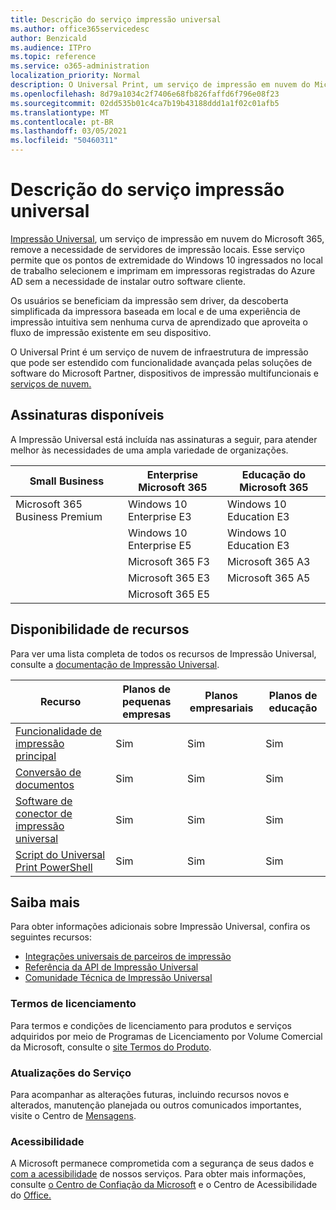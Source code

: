 ```yaml
---
title: Descrição do serviço impressão universal
ms.author: office365servicedesc
author: Benzicald
ms.audience: ITPro
ms.topic: reference
ms.service: o365-administration
localization_priority: Normal
description: O Universal Print, um serviço de impressão em nuvem do Microsoft 365, remove a necessidade de servidores de impressão locais.
ms.openlocfilehash: 8d79a1034c2f7406e68fb826faffd6f796e08f23
ms.sourcegitcommit: 02dd535b01c4ca7b19b43188ddd1a1f02c01afb5
ms.translationtype: MT
ms.contentlocale: pt-BR
ms.lasthandoff: 03/05/2021
ms.locfileid: "50460311"
---
```

# <a name="universal-print-service-description"></a>Descrição do serviço impressão universal

[Impressão Universal](https://www.microsoft.com/microsoft-365/windows/universal-print), um serviço de impressão em nuvem do Microsoft 365, remove a necessidade de servidores de impressão locais. Esse serviço permite que os pontos de extremidade do Windows 10 ingressados no local de trabalho selecionem e imprimam em impressoras registradas do Azure AD sem a necessidade de instalar outro software cliente.

Os usuários se beneficiam da impressão sem driver, da descoberta simplificada da impressora baseada em local e de uma experiência de impressão intuitiva sem nenhuma curva de aprendizado que aproveita o fluxo de impressão existente em seu dispositivo.

O Universal Print é um serviço de nuvem de infraestrutura de impressão que pode ser estendido com funcionalidade avançada pelas soluções de software do Microsoft Partner, dispositivos de impressão multifuncionais e [serviços de nuvem.](https://docs.microsoft.com/universal-print/fundamentals/universal-print-partner-integrations)

## <a name="available-subscriptions"></a>Assinaturas disponíveis

A Impressão Universal está incluída nas assinaturas a seguir, para atender melhor às necessidades de uma ampla variedade de organizações.

| Small Business                 | Enterprise Microsoft 365     | Educação do Microsoft 365 |
|--------------------------------|------------------------------|-------------------------|
| Microsoft 365 Business Premium | Windows 10 Enterprise E3     | Windows 10 Education E3 |
|                                | Windows 10 Enterprise E5     | Windows 10 Education E3 |
|                                | Microsoft 365 F3             | Microsoft 365 A3        |
|                                | Microsoft 365 E3             | Microsoft 365 A5        |
|                                | Microsoft 365 E5             |                         |

## <a name="feature-availability"></a>Disponibilidade de recursos

Para ver uma lista completa de todos os recursos de Impressão Universal, consulte a [documentação de Impressão Universal](https://docs.microsoft.com/universal-print/).

| Recurso                                  | Planos de pequenas empresas | Planos empresariais | Planos de educação |
|------------------------------------------|----------------------|------------------|-----------------|
| [Funcionalidade de impressão principal](https://docs.microsoft.com/universal-print/)             | Sim                  | Sim              | Sim             |
| [Conversão de documentos](https://docs.microsoft.com/universal-print/fundamentals/universal-print-document-conversion)                  | Sim                  | Sim              | Sim             |
| [Software de conector de impressão universal](https://docs.microsoft.com/universal-print/fundamentals/universal-print-connector-overview)   | Sim                  | Sim              | Sim             |
| [Script do Universal Print PowerShell](https://docs.microsoft.com/universal-print/fundamentals/universal-print-powershell) | Sim                  | Sim              | Sim             |

## <a name="learn-more"></a>Saiba mais

Para obter informações adicionais sobre Impressão Universal, confira os seguintes recursos:

- [Integrações universais de parceiros de impressão](https://docs.microsoft.com/universal-print/fundamentals/universal-print-partner-integrations)
- [Referência da API de Impressão Universal](https://docs.microsoft.com/graph/universal-print-concept-overview)
- [Comunidade Técnica de Impressão Universal](https://techcommunity.microsoft.com/t5/universal-print/ct-p/UniversalPrint)

### <a name="licensing-terms"></a>Termos de licenciamento

Para termos e condições de licenciamento para produtos e serviços adquiridos por meio de Programas de Licenciamento por Volume Comercial da Microsoft, consulte o [site Termos do Produto](https://www.microsoft.com/licensing/terms/). 

### <a name="service-updates"></a>Atualizações do Serviço

Para acompanhar as alterações futuras, incluindo recursos novos e alterados, manutenção planejada ou outros comunicados importantes, visite o Centro de [Mensagens](https://docs.microsoft.com/microsoft-365/admin/manage/message-center).

### <a name="accessibility"></a>Acessibilidade

A Microsoft permanece comprometida com a segurança de seus dados e [com a acessibilidade](https://www.microsoft.com/trust-center/compliance/accessibility) de nossos serviços. Para obter mais informações, consulte [o Centro de Confiação da Microsoft](https://www.microsoft.com/trust-center) e o Centro de Acessibilidade do [Office.](https://support.microsoft.com/topic/office-accessibility-center-resources-for-people-with-disabilities-ecab0fcf-d143-4fe8-a2ff-6cd596bddc6d)